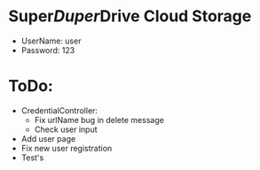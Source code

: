 # Super*Duper*Drive Cloud Storage

* UserName: user
* Password: 123

# ToDo:
* CredentialController:
  * Fix urlName bug in delete message
  * Check user input
* Add user page    
* Fix new user registration 
* Test's